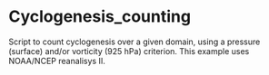 # Cyclogenesis_counting
Script to count cyclogenesis over a given domain, using a pressure (surface) and/or vorticity (925 hPa) criterion.
This example uses NOAA/NCEP reanalisys II.
